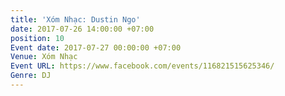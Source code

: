 ```yaml
---
title: 'Xóm Nhạc: Dustin Ngo'
date: 2017-07-26 14:00:00 +07:00
position: 10
Event date: 2017-07-27 00:00:00 +07:00
Venue: Xóm Nhạc
Event URL: https://www.facebook.com/events/116821515625346/
Genre: DJ
---
```


